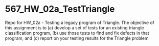 # 567_HW_02a_TestTriangle

Repo for HW_02a - Testing a legacy program of Triangle.
The objective of this assignment is to 
(a) develop a set of tests for an existing triangle classification program, 
(b) use those tests to find and fix defects in that program, and 
(c) report on your testing results for the Triangle problem

[![<rpalival>](https://circleci.com/gh/<rpalival>/<567_HW_02a_TestTriangle>.svg?style=svg)](https://app.circleci.com/pipelines/github/<rpalival>/<567_HW_02a_TestTriangle>?branch=main&filter=all)
